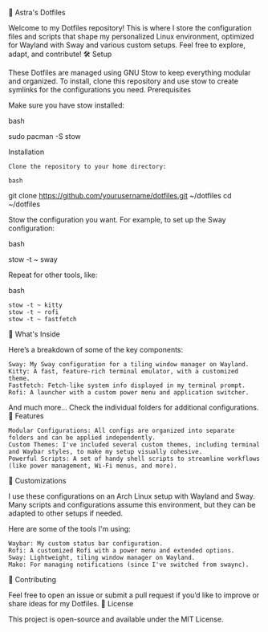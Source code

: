 🚀 Astra's Dotfiles

Welcome to my Dotfiles repository! This is where I store the configuration files and scripts that shape my personalized Linux environment, optimized for Wayland with Sway and various custom setups. Feel free to explore, adapt, and contribute!
🛠️ Setup

These Dotfiles are managed using GNU Stow to keep everything modular and organized. To install, clone this repository and use stow to create symlinks for the configurations you need.
Prerequisites

Make sure you have stow installed:

bash

sudo pacman -S stow

Installation

    Clone the repository to your home directory:

    bash

git clone https://github.com/yourusername/dotfiles.git ~/dotfiles
cd ~/dotfiles

Stow the configuration you want. For example, to set up the Sway configuration:

bash

stow -t ~ sway

Repeat for other tools, like:

bash

    stow -t ~ kitty
    stow -t ~ rofi
    stow -t ~ fastfetch

📁 What's Inside

Here’s a breakdown of some of the key components:

    Sway: My Sway configuration for a tiling window manager on Wayland.
    Kitty: A fast, feature-rich terminal emulator, with a customized theme.
    Fastfetch: Fetch-like system info displayed in my terminal prompt.
    Rofi: A launcher with a custom power menu and application switcher.

And much more... Check the individual folders for additional configurations.
🧩 Features

    Modular Configurations: All configs are organized into separate folders and can be applied independently.
    Custom Themes: I've included several custom themes, including terminal and Waybar styles, to make my setup visually cohesive.
    Powerful Scripts: A set of handy shell scripts to streamline workflows (like power management, Wi-Fi menus, and more).

🔧 Customizations

I use these configurations on an Arch Linux setup with Wayland and Sway. Many scripts and configurations assume this environment, but they can be adapted to other setups if needed.

Here are some of the tools I'm using:

    Waybar: My custom status bar configuration.
    Rofi: A customized Rofi with a power menu and extended options.
    Sway: Lightweight, tiling window manager on Wayland.
    Mako: For managing notifications (since I've switched from swaync).

🤝 Contributing

Feel free to open an issue or submit a pull request if you’d like to improve or share ideas for my Dotfiles.
📜 License

This project is open-source and available under the MIT License.